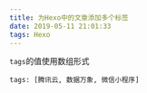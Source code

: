 ```yaml
---
title: 为Hexo中的文章添加多个标签
date: 2019-05-11 21:01:33
tags: Hexo
---
```


`tags`的值使用数组形式

```
tags: [腾讯云, 数据万象, 微信小程序]
```

